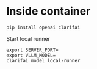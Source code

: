 # Inside container

```
pip install openai clarifai
```

Start local runner

```
export SERVER_PORT=
export VLLM_MODEL=
clarifai model local-runner 
```